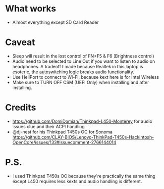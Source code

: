 # What works
- Almost everything except SD Card Reader
# Caveat
- Sleep will result in the lost control of FN+F5 & F6 (Brightness control)
- Audio need to be selected to Line Out if you want to listen to audio on headphones. A tradeoff I made because Realtek in this laptop is esoteric, the autoswitching logic breaks audio functionality.
- Use HeliPort to connect to Wi-Fi, because kext here is for Intel Wireless
- Make sure to TURN OFF CSM (UEFI Only) when installing and after installing.
# Credits
- https://github.com/DomiDomian/Thinkpad-L450-Monterey for audio issues clue and their ACPI handling
- @dj-nest for his Thinkpad T450s OC for Sonoma https://github.com/CLAY-BIOS/Lenovo-ThinkPad-T450s-Hackintosh-OpenCore/issues/133#issuecomment-2766144014
# P.S.
- I used Thinkpad T450s OC because they're practically the same thing except L450 requires less kexts and audio handling is different.
